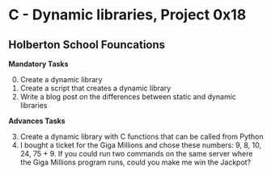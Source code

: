 # C - Dynamic libraries, Project 0x18
## Holberton School Founcations

 **Mandatory Tasks**

0. Create a dynamic library
1. Create a script that creates a dynamic library
2. Write a blog post on the differences between static and dynamic libraries

**Advances Tasks**

3. Create a dynamic library with C functions that can be called from Python
4. I bought a ticket for the Giga Millions and chose these numbers: 9, 8, 10, 24, 75 + 9. If you could run two commands on the same server where the Giga Millions program runs, could you make me win the Jackpot?